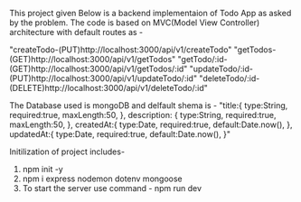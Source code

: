 This project given Below is a backend implementaion of Todo App as asked by the problem.
The code is based on MVC(Model View Controller) architecture with default routes as -

"createTodo-(PUT)http://localhost:3000/api/v1/createTodo"
"getTodos-(GET)http://localhost:3000/api/v1/getTodos"
"getTodo/:id-(GET)http://localhost:3000/api/v1/getTodos/:id"
"updateTodo/:id-(PUT)http://localhost:3000/api/v1/updateTodo/:id"
"deleteTodo/:id-(DELETE)http://localhost:3000/api/v1/deleteTodo/:id"

The Database used is mongoDB and delfault shema is -
        "title:{
            type:String,
            required:true,
            maxLength:50,
        },
        description: {
            type:String,
            required:true,
            maxLength:50,
        },
        createdAt:{
            type:Date,
            required:true,
            default:Date.now(),
        },
        updatedAt:{
            type:Date,
            required:true,
            default:Date.now(),
        }"

Initilization of project includes-
1. npm init -y
2. npm i express nodemon dotenv mongoose
3. To start the server use command - npm run dev
